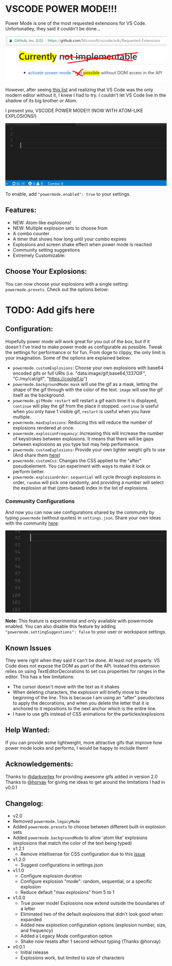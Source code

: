 # VSCODE POWER MODE!!!

Power Mode is one of the most requested extensions for VS Code. Unfortunatley, they said it couldn't be done...

![not-implementable](images/not-implementable.png)

However, after seeing [this list](https://github.com/codeinthedark/awesome-power-mode) and realizing that VS Code was the only modern editor without it, I knew I had to try. I couldn't let VS Code live in the shadow of its big brother or Atom.

I present you, VSCODE POWER MODE!!! (NOW WITH ATOM-LIKE EXPLOSIONS!)

![demo](images/demo.gif)

To enable, add `"powermode.enabled": true` to your settings.

## Features:
* NEW: Atom-like explosions!
* NEW: Multiple explosion sets to choose from
* A combo counter
* A timer that shows how long until your combo expires
* Explosions and screen shake effect when power mode is reached
* Community setting suggestions
* Extremely Customizable:

## Choose Your Explosions:
You can now choose your explosions with a single setting: `powermode.presets`. Check out the options below:

# TODO: Add gifs here

## Configuration:
Hopefully power mode will work great for you out of the box, but if it doesn't I've tried to make power mode as configurable as possible. Tweak the settings for performance or for fun. From doge to clippy, the only limit is your imagination. Some of the options are explained below:

* `powermode.customExplosions`: Choose your own explosions with base64 encoded gifs or full URIs (i.e. "data:image/gif;base64,1337GIF", "C:/my/cat/gif", "https://coolgif.io")
* `powermode.backgroundMode`: `mask` will use the gif as a mask, letting the shape of the gif through with the color of the text. `image` will use the gif itself as the background.
* `powermode.gifMode`: `restart` will restart a gif each time it is displayed, `continue` will play the gif from the place it stopped. `continue` is useful when you only have 1 visible gif, `restart` is useful when you have multiple.
* `powermode.maxExplosions`: Reducing this will reduce the number of explosions rendered at once.
* `powermode.explosionFrequency`: Increasing this will increase the number of keystrokes between explosions. It means that there will be gaps between explosions as you type but may help performance.
* `powermode.customExplosions`: Provide your own lighter weight gifs to use (And share them [here](https://github.com/hoovercj/vscode-power-mode/issues/1))
* `powermode.customCss`: Changes the CSS applied to the "after" pseudoelement. You can experiment with ways to make it look or perform better.
* `powermode.explosionOrder`: `sequential` will cycle through explosions in order, `random` will pick one randomly, and providing a number will select the explosion at that (zero-based) index in the list of explosions.

### Community Configurations

And now you can now see configurations shared by the community by typing `powermode` (without quotes) in `settings.json`. Share your own ideas with the community [here](https://github.com/hoovercj/vscode-power-mode/issues/7):

![demo](images/demo-settings-suggestions.gif)

**Note:** This feature is experimental and only available with powermode enabled. You can also disable this feature by adding `"powermode.settingSuggestions": false` to your user or workspace settings.


## Known Issues

They were right when they said it can't be done. At least not properly. VS Code does not expose the DOM as part of the API. Instead this extension relies on using TextEditorDecorations to set css properties for ranges in the editor. This has a few limitations:
* The cursor doesn't move with the text as it shakes
* When deleting characters, the explosion will briefly move to the beginning of the line. This is because I am using an "after" pseudoclass to apply the decorations, and when you delete the letter that it is anchored to it repositions to the next anchor which is the entire line.
* I have to use gifs instead of CSS animations for the particles/explosions

## Help Wanted:
If you can provide some lightweight, more attractive gifs that improve how power mode looks and performs, I would be happy to include them!

## Acknowledgements:
Thanks to [@darkvertex](https://github.com/darkvertex) for providing awesome gifs added in version 2.0
Thanks to [@horvay](https://github.com/horvay) for giving me ideas to get around the limitations I had in v0.0.1

## Changelog:
- v2.0
 - Removed `powermode.legacyMode`
 - Added `powermode.presets` to choose between different built-in explosion sets
 - Added `powermode.backgroundMode` to allow 'atom like' explosions (explosions that match the color of the text being typed)
- v1.2.1
  - Remove intellisense for CSS configuration due to this [issue](https://github.com/Microsoft/vscode/issues/31932#issuecomment-326341653)
- v1.2.0
  - Suggest configurations in settings.json
- v1.1.0
  - Configure explosion duration
  - Configure explosion "mode": random, sequential, or a specific explosion
  - Reduce default "max explosions" from 5 to 1
- v1.0.0
  - True power mode! Explosions now extend outside the boundaries of a letter
  - Eliminated two of the default explosions that didn't look good when expanded
  - Added new explostion configuration options (explosion number, size, and frequency)
  - Added a Legacy Mode configuration option
  - Shake now resets after 1 second without typing (Thanks @horvay)
- v0.0.1
  - Initial release
  - Explosions work, but limited to size of characters